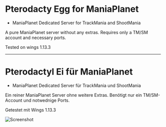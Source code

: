 # Pterodacty Egg for ManiaPlanet

- ManiaPlanet Dedicated Server for TrackMania and ShootMania

A pure ManiaPlanet server without any extras.
Requires only a TM/SM account and necessary ports.

Tested on wings 1.13.3
________________________________________________

# Pterodactyl Ei für ManiaPlanet

- ManiaPlanet Dedicated Server für TrackMania und ShootMania

Ein reiner ManiaPlanet Server ohne weitere Extras.
Benötigt nur ein TM/SM-Account und notwednige Ports.

Getestet mit Wings 1.13.3

![Screenshot](https://hoerli.net/wp-content/uploads/2023/04/ManiaPlanet-Server-Pterodactyl-Egg.png)
